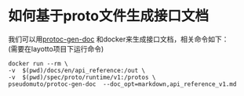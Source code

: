 # 如何基于proto文件生成接口文档


我们可以用[protoc-gen-doc](https://github.com/pseudomuto/protoc-gen-doc) 和docker来生成接口文档，相关命令如下：  
(需要在layotto项目下运行命令)

```
docker run --rm \
-v  $(pwd)/docs/en/api_reference:/out \
-v  $(pwd)/spec/proto/runtime/v1:/protos \
pseudomuto/protoc-gen-doc  --doc_opt=markdown,api_reference_v1.md
```